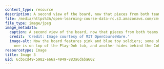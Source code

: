 ```yaml
---
content_type: resource
description: A second view of the board, now that pieces from both teams have moved.
file: /media/https%3A/open-learning-course-data-rc.s3.amazonaws.com/cms-608-game-design-spring-2008/6cb6cd495982e66a4949883a6daba602_03.jpg
file_type: image/jpeg
image_metadata:
  caption: A second view of the board, now that pieces from both teams have moved.
  credit: 'Credit: Image courtesy of MIT OpenCourseWare.'
  image-alt: Now the board features pink and blue toy soldiers; some share a space,
    one is on top of the Play-Doh tub, and another hides behind the Coke can.
resourcetype: Image
title: Image 3
uid: 6cb6cd49-5982-e66a-4949-883a6daba602
---
```

